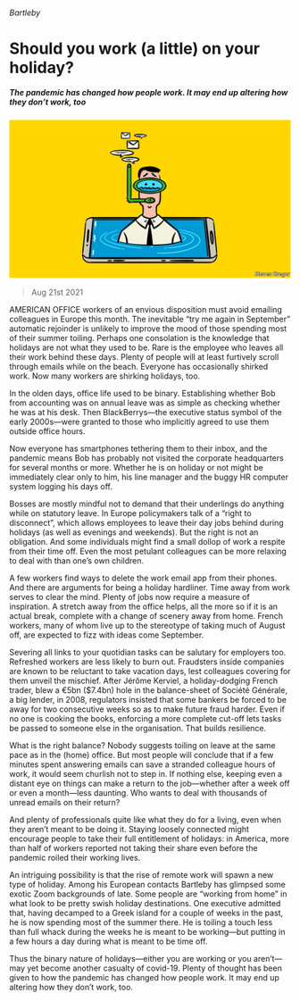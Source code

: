 ###### Bartleby

# Should you work (a little) on your holiday? 

##### The pandemic has changed how people work. It may end up altering how they don’t work, too 

![image](images/20210821_WBD002_0.jpg) 

> Aug 21st 2021 

AMERICAN OFFICE workers of an envious disposition must avoid emailing colleagues in Europe this month. The inevitable “try me again in September” automatic rejoinder is unlikely to improve the mood of those spending most of their summer toiling. Perhaps one consolation is the knowledge that holidays are not what they used to be. Rare is the employee who leaves all their work behind these days. Plenty of people will at least furtively scroll through emails while on the beach. Everyone has occasionally shirked work. Now many workers are shirking holidays, too.

In the olden days, office life used to be binary. Establishing whether Bob from accounting was on annual leave was as simple as checking whether he was at his desk. Then BlackBerrys—the executive status symbol of the early 2000s—were granted to those who implicitly agreed to use them outside office hours.


Now everyone has smartphones tethering them to their inbox, and the pandemic means Bob has probably not visited the corporate headquarters for several months or more. Whether he is on holiday or not might be immediately clear only to him, his line manager and the buggy HR computer system logging his days off.

Bosses are mostly mindful not to demand that their underlings do anything while on statutory leave. In Europe policymakers talk of a “right to disconnect”, which allows employees to leave their day jobs behind during holidays (as well as evenings and weekends). But the right is not an obligation. And some individuals might find a small dollop of work a respite from their time off. Even the most petulant colleagues can be more relaxing to deal with than one’s own children.

A few workers find ways to delete the work email app from their phones. And there are arguments for being a holiday hardliner. Time away from work serves to clear the mind. Plenty of jobs now require a measure of inspiration. A stretch away from the office helps, all the more so if it is an actual break, complete with a change of scenery away from home. French workers, many of whom live up to the stereotype of taking much of August off, are expected to fizz with ideas come September.

Severing all links to your quotidian tasks can be salutary for employers too. Refreshed workers are less likely to burn out. Fraudsters inside companies are known to be reluctant to take vacation days, lest colleagues covering for them unveil the mischief. After Jérôme Kerviel, a holiday-dodging French trader, blew a €5bn ($7.4bn) hole in the balance-sheet of Société Générale, a big lender, in 2008, regulators insisted that some bankers be forced to be away for two consecutive weeks so as to make future fraud harder. Even if no one is cooking the books, enforcing a more complete cut-off lets tasks be passed to someone else in the organisation. That builds resilience.

What is the right balance? Nobody suggests toiling on leave at the same pace as in the (home) office. But most people will conclude that if a few minutes spent answering emails can save a stranded colleague hours of work, it would seem churlish not to step in. If nothing else, keeping even a distant eye on things can make a return to the job—whether after a week off or even a month—less daunting. Who wants to deal with thousands of unread emails on their return?

And plenty of professionals quite like what they do for a living, even when they aren’t meant to be doing it. Staying loosely connected might encourage people to take their full entitlement of holidays: in America, more than half of workers reported not taking their share even before the pandemic roiled their working lives.

An intriguing possibility is that the rise of remote work will spawn a new type of holiday. Among his European contacts Bartleby has glimpsed some exotic Zoom backgrounds of late. Some people are “working from home” in what look to be pretty swish holiday destinations. One executive admitted that, having decamped to a Greek island for a couple of weeks in the past, he is now spending most of the summer there. He is toiling a touch less than full whack during the weeks he is meant to be working—but putting in a few hours a day during what is meant to be time off.

Thus the binary nature of holidays—either you are working or you aren’t—may yet become another casualty of covid-19. Plenty of thought has been given to how the pandemic has changed how people work. It may end up altering how they don’t work, too.


